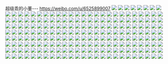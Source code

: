 超级乖的小董--- https://weibo.com/u/6525899007 
![](https://wx4.sinaimg.cn/mw2000/0077E0rBly1h7wetj38tuj31o02801ky.jpg) 
![](https://wx4.sinaimg.cn/mw2000/0077E0rBly1h7wetkj8eoj31o02804qq.jpg) 
![](https://wx4.sinaimg.cn/mw2000/0077E0rBly1h7wetlz5aqj31o0280b2a.jpg) 
![](https://wx4.sinaimg.cn/mw2000/0077E0rBly1h7wethav42j31o0280kjl.jpg) 
![](https://wx4.sinaimg.cn/mw2000/0077E0rBly1h72xk5urvtj31o02807vt.jpg) 
![](https://wx4.sinaimg.cn/mw2000/0077E0rBly1h6zhjnmg77j31o028019t.jpg) 
![](https://wx4.sinaimg.cn/mw2000/0077E0rBly1h6zhjoqmxaj31o0280wzz.jpg) 
![](https://wx4.sinaimg.cn/mw2000/0077E0rBly1h6zhjmhcmyj31o0280qv5.jpg) 
![](https://wx4.sinaimg.cn/mw2000/0077E0rBly1h6s0aggh40j30wi1ych3m.jpg) 
![](https://wx4.sinaimg.cn/mw2000/0077E0rBly1h67syvuvsij31o0280n1x.jpg) 
![](https://wx4.sinaimg.cn/mw2000/0077E0rBly1h5sn6l5ez0j31o0280hdt.jpg) 
![](https://wx4.sinaimg.cn/mw2000/0077E0rBly1h5nz889p64j31o0280e81.jpg) 
![](https://wx4.sinaimg.cn/mw2000/0077E0rBly1h5nz8fv7btj31o0280kjl.jpg) 
![](https://wx4.sinaimg.cn/mw2000/0077E0rBly1h5mpmjo8kej31o02807wc.jpg) 
![](https://wx4.sinaimg.cn/mw2000/0077E0rBly1h49chadr1vj30wi1yc4iz.jpg) 
![](https://wx4.sinaimg.cn/mw2000/0077E0rBly1h3reymd8k8j31o0280qsr.jpg) 
![](https://wx4.sinaimg.cn/mw2000/0077E0rBly1h3reymxtewj31o0280khb.jpg) 
![](https://wx4.sinaimg.cn/mw2000/0077E0rBly1h3reykxpwoj31o02801kx.jpg) 
![](https://wx4.sinaimg.cn/mw2000/0077E0rBly1h3reynvpijj31o0280nlq.jpg) 
![](https://wx4.sinaimg.cn/mw2000/0077E0rBly1h2yqksl3t4j32801o01kx.jpg) 
![](https://wx4.sinaimg.cn/mw2000/0077E0rBly1h2yqkp08kzj31o02807wh.jpg) 
![](https://wx4.sinaimg.cn/mw2000/0077E0rBly1h1z6pv6ugxj31o0280b29.jpg) 
![](https://wx4.sinaimg.cn/mw2000/0077E0rBly1h1f4q6kvjhj31o0280u0x.jpg) 
![](https://wx4.sinaimg.cn/mw2000/0077E0rBly1h1f4qg2ztdj31o0280e82.jpg) 
![](https://wx4.sinaimg.cn/mw2000/0077E0rBly1h1f4qtaquxj31o0280hdu.jpg) 
![](https://wx4.sinaimg.cn/mw2000/0077E0rBly1h1f4pwi1cuj30u00zjx1i.jpg) 
![](https://wx4.sinaimg.cn/mw2000/0077E0rBly1h18c73gp5xj33402c0x6p.jpg) 
![](https://wx4.sinaimg.cn/mw2000/0077E0rBly1h18c761uqtj33402c0npd.jpg) 
![](https://wx4.sinaimg.cn/mw2000/0077E0rBly1h18c77k1y1j33402c04qp.jpg) 
![](https://wx4.sinaimg.cn/mw2000/0077E0rBly1h18c7buxe4j33402c0npe.jpg) 
![](https://wx4.sinaimg.cn/mw2000/0077E0rBly1h0ng2i4eyij31o0280x6p.jpg) 
![](https://wx4.sinaimg.cn/mw2000/0077E0rBly1h0ng2meqgcj31o02801ky.jpg) 
![](https://wx4.sinaimg.cn/mw2000/0077E0rBly1h0ng264rm5j31o0280b29.jpg) 
![](https://wx4.sinaimg.cn/mw2000/0077E0rBly1h0ng4j2ktxj32801o04qp.jpg) 
![](https://wx4.sinaimg.cn/mw2000/0077E0rBly1h0ng5s274dj31o0280b29.jpg) 
![](https://wx4.sinaimg.cn/mw2000/0077E0rBly1h0j0tcloayj31o0280nkn.jpg) 
![](https://wx4.sinaimg.cn/mw2000/0077E0rBly1h0j0tdxzqpj31o0280wyg.jpg) 
![](https://wx4.sinaimg.cn/mw2000/0077E0rBly1h0j0tg0bfdj31o0280ttt.jpg) 
![](https://wx4.sinaimg.cn/mw2000/0077E0rBly1h0j0tisjfhj31o0280e81.jpg) 
![](https://wx4.sinaimg.cn/mw2000/0077E0rBly1h0auxrgpcpj31o0280x6p.jpg) 
![](https://wx4.sinaimg.cn/mw2000/0077E0rBly1h0auxu37iaj32801o0e81.jpg) 
![](https://wx4.sinaimg.cn/mw2000/0077E0rBly1h09mbp8h4kj30wi1yckfp.jpg) 
![](https://wx4.sinaimg.cn/mw2000/0077E0rBly1gzcccexqzyj31o02807wh.jpg) 
![](https://wx4.sinaimg.cn/mw2000/0077E0rBly1gzcccg528rj31o0280awm.jpg) 
![](https://wx4.sinaimg.cn/mw2000/0077E0rBly1gzcccdpbi6j31o02801kx.jpg) 
![](https://wx4.sinaimg.cn/mw2000/0077E0rBly1gyzaf2hrrrj33402c0u0x.jpg) 
![](https://wx4.sinaimg.cn/mw2000/0077E0rBly1gyzaezcq77j33402c01ky.jpg) 
![](https://wx4.sinaimg.cn/mw2000/0077E0rBly1gyzaf6th4pj31o0280qv5.jpg) 
![](https://wx4.sinaimg.cn/mw2000/0077E0rBly1gxzaqyvtrcj32801o0x6p.jpg) 
![](https://wx4.sinaimg.cn/mw2000/0077E0rBly1gxzar1im2kj31o0280x6p.jpg) 
![](https://wx4.sinaimg.cn/mw2000/0077E0rBly1gxzaqw005mj32801o01ky.jpg) 
![](https://wx4.sinaimg.cn/mw2000/0077E0rBly1gveo6t473dj62c03407wj02.jpg) 
![](https://wx4.sinaimg.cn/mw2000/0077E0rBly1gvc3smsu3oj63402c0npe02.jpg) 
![](https://wx4.sinaimg.cn/mw2000/0077E0rBly1gul6j48tkyj60mz0q440p02.jpg) 
![](https://wx4.sinaimg.cn/mw2000/0077E0rBly1gugkju9wo8j32801o04qr.jpg) 
![](https://wx4.sinaimg.cn/mw2000/0077E0rBly1gubdeppwj6j62c0340kjm02.jpg) 
![](https://wx4.sinaimg.cn/mw2000/0077E0rBly1gubdeuab92j62801o0npd02.jpg) 
![](https://wx4.sinaimg.cn/mw2000/0077E0rBly1gu0cggvxmnj60u0140dqp02.jpg) 
![](https://wx4.sinaimg.cn/mw2000/0077E0rBly1gtk3tdq9ilj63402c0hdt02.jpg) 
![](https://wx4.sinaimg.cn/mw2000/0077E0rBly1gtb03nck8jj30zk0k0gn1.jpg) 
![](https://wx4.sinaimg.cn/mw2000/0077E0rBly1gqx1sp1bpqj31400u0gue.jpg) 
![](https://wx4.sinaimg.cn/mw2000/0077E0rBly1gqtqgop036j31400u0n3d.jpg) 
![](https://wx4.sinaimg.cn/mw2000/0077E0rBly1gqtqgp2oewj31400u0ahp.jpg) 
![](https://wx4.sinaimg.cn/mw2000/0077E0rBly1gqnxri3nn5j30u0140aip.jpg) 
![](https://wx4.sinaimg.cn/mw2000/0077E0rBly1gqfdq2acesj30u0140aia.jpg) 
![](https://wx4.sinaimg.cn/mw2000/0077E0rBly1gp2dpe0cmpj31400u0gum.jpg) 
![](https://wx4.sinaimg.cn/mw2000/0077E0rBly1gp2dpeg4uaj30u014014i.jpg) 
![](https://wx4.sinaimg.cn/mw2000/0077E0rBly1gp2dpdjy7nj31400u0na5.jpg) 
![](https://wx4.sinaimg.cn/mw2000/0077E0rBly1gp2dpey3j7j30u0140drm.jpg) 
![](https://wx4.sinaimg.cn/mw2000/0077E0rBly1gowgg3twqej30u00u07fs.jpg) 
![](https://wx4.sinaimg.cn/mw2000/0077E0rBly1gowgg2uynqj30u00weaj7.jpg) 
![](https://wx4.sinaimg.cn/mw2000/0077E0rBly1gowgg4u1ylj30ue0u04ad.jpg) 
![](https://wx4.sinaimg.cn/mw2000/0077E0rBly1gowgg5e326j30u01hdgsa.jpg) 
![](https://wx4.sinaimg.cn/mw2000/0077E0rBly1gomrtoqxl7j31400u046o.jpg) 
![](https://wx4.sinaimg.cn/mw2000/0077E0rBly1golp1v52xvj30u0140wlp.jpg) 
![](https://wx4.sinaimg.cn/mw2000/0077E0rBly1gnzzb43zbaj31400u07co.jpg) 
![](https://wx4.sinaimg.cn/mw2000/0077E0rBly1gnzzb4qmwhj30u0182n7j.jpg) 
![](https://wx4.sinaimg.cn/mw2000/0077E0rBly1gnzzb551adj31400u079x.jpg) 
![](https://wx4.sinaimg.cn/mw2000/0077E0rBly1gnzzb5gu62j31400u079k.jpg) 
![](https://wx4.sinaimg.cn/mw2000/0077E0rBly1gnzzb5x16zj30u0140tl7.jpg) 
![](https://wx4.sinaimg.cn/mw2000/0077E0rBly1gnzzb6pt61j31400u0tms.jpg) 
![](https://wx4.sinaimg.cn/mw2000/0077E0rBly1gnneilz1b4j31400u07fs.jpg) 
![](https://wx4.sinaimg.cn/mw2000/0077E0rBly1gnneir7uoaj31400u04dq.jpg) 
![](https://wx4.sinaimg.cn/mw2000/0077E0rBly1gnneisol1sj31400u017n.jpg) 
![](https://wx4.sinaimg.cn/mw2000/0077E0rBly1gnneixqb2yj31400u0tiz.jpg) 
![](https://wx4.sinaimg.cn/mw2000/0077E0rBly1gnneiul1w7j30u0140dlh.jpg) 
![](https://wx4.sinaimg.cn/mw2000/0077E0rBly1gnneioy0jaj30u0140k4o.jpg) 
![](https://wx4.sinaimg.cn/mw2000/0077E0rBly1gnneitudj5j31400u0nc0.jpg) 
![](https://wx4.sinaimg.cn/mw2000/0077E0rBly1gnnej2c1ckj31400u0tnk.jpg) 
![](https://wx4.sinaimg.cn/mw2000/0077E0rBly1gnnej3ch4hj31400u0nbv.jpg) 
![](https://wx4.sinaimg.cn/mw2000/0077E0rBly1gnm8nvilwij30u01404ah.jpg) 
![](https://wx4.sinaimg.cn/mw2000/0077E0rBly1gnm8nw2f0zj30u0140tig.jpg) 
![](https://wx4.sinaimg.cn/mw2000/0077E0rBly1gnm8ntlscfj30u0140wnw.jpg) 
![](https://wx4.sinaimg.cn/mw2000/0077E0rBly1gnm8nwlugkj30u0140wm2.jpg) 
![](https://wx4.sinaimg.cn/mw2000/0077E0rBly1gmmhjddr30j31400u0qc1.jpg) 
![](https://wx4.sinaimg.cn/mw2000/0077E0rBly1gl1icilaehj33402c0b2a.jpg) 
![](https://wx4.sinaimg.cn/mw2000/0077E0rBly1gl1icogc20j31kw16o7i1.jpg) 
![](https://wx4.sinaimg.cn/mw2000/0077E0rBly1gj8mb0zlqkj31o0280u0x.jpg) 
![](https://wx4.sinaimg.cn/mw2000/0077E0rBly1gj8mb4iry0j31o0280u0x.jpg) 
![](https://wx4.sinaimg.cn/mw2000/0077E0rBly1gj8mb91cwyj31o02804qq.jpg) 
![](https://wx4.sinaimg.cn/mw2000/0077E0rBly1gj8mbe7z33j32c0340u0y.jpg) 
![](https://wx4.sinaimg.cn/mw2000/0077E0rBly1gj8mawg3s6j32c0340qv6.jpg) 
![](https://wx4.sinaimg.cn/mw2000/0077E0rBly1gj8mbhx2u5j31o0280qv5.jpg) 
![](https://wx4.sinaimg.cn/mw2000/0077E0rBly1gj8mblsyg4j31o0280x6p.jpg) 
![](https://wx4.sinaimg.cn/mw2000/0077E0rBly1gj8mbpw36mj31o0280x6p.jpg) 
![](https://wx4.sinaimg.cn/mw2000/0077E0rBly1gj8mbtw1r0j31o0280npd.jpg) 
![](https://wx4.sinaimg.cn/mw2000/0077E0rBly1gj0c1xt9fzj30u0140aff.jpg) 
![](https://wx4.sinaimg.cn/mw2000/0077E0rBly1gj0c26n0czj30u0140gs8.jpg) 
![](https://wx4.sinaimg.cn/mw2000/0077E0rBly1gj0c2iq2p6j30u0140wq0.jpg) 
![](https://wx4.sinaimg.cn/mw2000/0077E0rBly1giew5u9ox6j31kw16o1aa.jpg) 
![](https://wx4.sinaimg.cn/mw2000/0077E0rBly1giew5wkcxkj31kw16otn0.jpg) 
![](https://wx4.sinaimg.cn/mw2000/0077E0rBly1giew64n66mj316o1kw1d3.jpg) 
![](https://wx4.sinaimg.cn/mw2000/0077E0rBly1giew6cz662j316o1kwnd1.jpg) 
![](https://wx4.sinaimg.cn/mw2000/0077E0rBly1giew6lvfqtj33s051ce85.jpg) 
![](https://wx4.sinaimg.cn/mw2000/0077E0rBly1giew6oo9lwj31kw16ob29.jpg) 
![](https://wx4.sinaimg.cn/mw2000/0077E0rBly1giew6pob89j316o1kwtwp.jpg) 
![](https://wx4.sinaimg.cn/mw2000/0077E0rBly1giew6r351ej316o1kwb29.jpg) 
![](https://wx4.sinaimg.cn/mw2000/0077E0rBly1giew6tj6ntj31o02801ky.jpg) 
![](https://wx4.sinaimg.cn/mw2000/0077E0rBly1ghzby5at33j33402c0b2c.jpg) 
![](https://wx4.sinaimg.cn/mw2000/0077E0rBly1ghzby0smomj32c0340u0y.jpg) 
![](https://wx4.sinaimg.cn/mw2000/0077E0rBly1ghzby7rmkwj33402c0kjm.jpg) 
![](https://wx4.sinaimg.cn/mw2000/0077E0rBly1ghvevwa7hcj33402c07wj.jpg) 
![](https://wx4.sinaimg.cn/mw2000/0077E0rBly1ghvevxne0uj33402c07wh.jpg) 
![](https://wx4.sinaimg.cn/mw2000/0077E0rBly1ghvew0425sj33402c0kjl.jpg) 
![](https://wx4.sinaimg.cn/mw2000/0077E0rBly1ghvew7es5ij31sc2dsu0x.jpg) 
![](https://wx4.sinaimg.cn/mw2000/0077E0rBly1ghvewep9vej33402c0e82.jpg) 
![](https://wx4.sinaimg.cn/mw2000/0077E0rBly1ghvewns3jtj33402c07wj.jpg) 
![](https://wx4.sinaimg.cn/mw2000/0077E0rBly1ghvewrdws0j32ds1sckfw.jpg) 
![](https://wx4.sinaimg.cn/mw2000/0077E0rBly1ghvewvzwh9j32c0340u0y.jpg) 
![](https://wx4.sinaimg.cn/mw2000/0077E0rBly1ghvewycqzrj32c0340hdu.jpg) 
![](https://wx4.sinaimg.cn/mw2000/0077E0rBly1ghcr8z3rqqj34g82v4kjm.jpg) 
![](https://wx4.sinaimg.cn/mw2000/0077E0rBly1ghcr91hznxj33402c0nj9.jpg) 
![](https://wx4.sinaimg.cn/mw2000/0077E0rBly1gh2b4mt4goj33402c0b11.jpg) 
![](https://wx4.sinaimg.cn/mw2000/0077E0rBly1gh2b57zvp7j33402c0qq9.jpg) 
![](https://wx4.sinaimg.cn/mw2000/0077E0rBly1gh01qevgmqj32c03404qr.jpg) 
![](https://wx4.sinaimg.cn/mw2000/0077E0rBly1gh01qcu7xaj32c03407wl.jpg) 
![](https://wx4.sinaimg.cn/mw2000/0077E0rBly1gh01qhkdxgj32c0340x6s.jpg) 
![](https://wx4.sinaimg.cn/mw2000/0077E0rBly1ggoez7mrv2j33402c0b29.jpg) 
![](https://wx4.sinaimg.cn/mw2000/0077E0rBly1ggoh6hg697j32c0340npe.jpg) 
![](https://wx4.sinaimg.cn/mw2000/0077E0rBly1ggoh768wzoj33402c0e83.jpg) 
![](https://wx4.sinaimg.cn/mw2000/0077E0rBly1ggoh7fgpxaj33402c0b0n.jpg) 
![](https://wx4.sinaimg.cn/mw2000/0077E0rBly1ggoh68p17gj33402c0ngx.jpg) 
![](https://wx4.sinaimg.cn/mw2000/0077E0rBly1ggoh8hio95j32c0340b2a.jpg) 
![](https://wx4.sinaimg.cn/mw2000/0077E0rBly1gftrgoeu39j32c03407wi.jpg) 
![](https://wx4.sinaimg.cn/mw2000/0077E0rBly1gfpkusy66lj31kw16oh84.jpg) 
![](https://wx4.sinaimg.cn/mw2000/0077E0rBly1gfpkut8q86j30qi0zcag6.jpg) 
![](https://wx4.sinaimg.cn/mw2000/0077E0rBly3gf2pny7l8uj316o1kw4qq.jpg) 
![](https://wx4.sinaimg.cn/mw2000/0077E0rBly3gf2po0d3pnj316o1kw000.jpg) 
![](https://wx4.sinaimg.cn/mw2000/0077E0rBly3gf2pny96umj316o1kw4qq.jpg) 
![](https://wx4.sinaimg.cn/mw2000/0077E0rBly3gf2po10j79j316o1kw000.jpg) 
![](https://wx4.sinaimg.cn/mw2000/0077E0rBly1gevo9rdo4cj32c0340x2r.jpg) 
![](https://wx4.sinaimg.cn/mw2000/0077E0rBly1ge7btp4upwj32xs352npe.jpg) 
![](https://wx4.sinaimg.cn/mw2000/0077E0rBly1ge7btxzwunj33103ea1kz.jpg) 
![](https://wx4.sinaimg.cn/mw2000/0077E0rBly1ge7btsu5kzj33003kc4qr.jpg) 
![](https://wx4.sinaimg.cn/mw2000/0077E0rBly1gdw0tkgjitj30eu0m8n1b.jpg) 
![](https://wx4.sinaimg.cn/mw2000/0077E0rBly1gdszj94cpzj31o0280x6p.jpg) 
![](https://wx4.sinaimg.cn/mw2000/0077E0rBly1gd267ebu1mj31ds0n0b2b.jpg) 
![](https://wx4.sinaimg.cn/mw2000/0077E0rBly1gd267dosgrj31ds0n0e83.jpg) 
![](https://wx4.sinaimg.cn/mw2000/0077E0rBly1gd20g2gg25j31ds0n0agd.jpg) 
![](https://wx4.sinaimg.cn/mw2000/0077E0rBly1gd20fbjp9rj31ds0n0n6m.jpg) 
![](https://wx4.sinaimg.cn/mw2000/0077E0rBly1gcuxmlpfafj33402c0u0x.jpg) 
![](https://wx4.sinaimg.cn/mw2000/0077E0rBly1gcuxmn2zkdj32c0340npd.jpg) 
![](https://wx4.sinaimg.cn/mw2000/0077E0rBly1gcuxmotp2rj32c0340b29.jpg) 
![](https://wx4.sinaimg.cn/mw2000/0077E0rBly1gcuxmrkc8lj32c03407wi.jpg) 
![](https://wx4.sinaimg.cn/mw2000/0077E0rBly1gcuxmu6f9hj32c0340u0y.jpg) 
![](https://wx4.sinaimg.cn/mw2000/0077E0rBly1gcuxmwkgb5j33402c0u0x.jpg) 
![](https://wx4.sinaimg.cn/mw2000/0077E0rBly1gcrl0vxpu7j31400u0nhy.jpg) 
![](https://wx4.sinaimg.cn/mw2000/0077E0rBly1gcrl0wn0h8j31400u0n94.jpg) 
![](https://wx4.sinaimg.cn/mw2000/0077E0rBly1gcrl0xg9y7j30u0140tmg.jpg) 
![](https://wx4.sinaimg.cn/mw2000/0077E0rBly1gcrl0v7nnzj30u00u0ace.jpg) 
![](https://wx4.sinaimg.cn/mw2000/0077E0rBly1gcdpg0165dj30u0140tl7.jpg) 
![](https://wx4.sinaimg.cn/mw2000/0077E0rBly1gawk14hxukj31ds0n0kjl.jpg) 
![](https://wx4.sinaimg.cn/mw2000/0077E0rBly1gackton2xfj30n01ds7ey.jpg) 
![](https://wx4.sinaimg.cn/mw2000/0077E0rBly1g8ys0jsq2pj30hs0a0gmz.jpg) 
![](https://wx4.sinaimg.cn/mw2000/0077E0rBly1g8ys0k9m1oj30hs0a0dgg.jpg) 
![](https://wx4.sinaimg.cn/mw2000/0077E0rBly1g8ys0jipwoj30bu09dgmi.jpg) 
![](https://wx4.sinaimg.cn/mw2000/0077E0rBly1g8ys0kfgbpj30c409tdgp.jpg) 
![](https://wx4.sinaimg.cn/mw2000/0077E0rBly1g8cf9nr3azj30tu13u16p.jpg) 
![](https://wx4.sinaimg.cn/mw2000/0077E0rBly1g8cf9o6x2gj31400u0n45.jpg) 
![](https://wx4.sinaimg.cn/mw2000/0077E0rBly1g8cf9omgihj31400u0k0v.jpg) 
![](https://wx4.sinaimg.cn/mw2000/0077E0rBly1g8cf9p3hpxj31400u0qac.jpg) 
![](https://wx4.sinaimg.cn/mw2000/0077E0rBly1g8cf9pmd2qj30u01407bf.jpg) 
![](https://wx4.sinaimg.cn/mw2000/0077E0rBly1g7vcseoiinj30u0140ww2.jpg) 
![](https://wx4.sinaimg.cn/mw2000/0077E0rBly1g7vcs9dzfbj30u0140aja.jpg) 
![](https://wx4.sinaimg.cn/mw2000/0077E0rBly1g7jm1a1subj30u01szn9v.jpg) 
![](https://wx4.sinaimg.cn/mw2000/0077E0rBly1g4ip8h90yfj30u01400yn.jpg) 
![](https://wx4.sinaimg.cn/mw2000/0077E0rBly1g4g2bg7w4hj30u0284q7c.jpg) 
![](https://wx4.sinaimg.cn/mw2000/0077E0rBly1g4ety6si5tj31400u0tc1.jpg) 
![](https://wx4.sinaimg.cn/mw2000/0077E0rBly1g3tuvlf02yj31hc0u0wrx.jpg) 
![](https://wx4.sinaimg.cn/mw2000/0077E0rBly1g3tuvnymkij31hc0u0tmn.jpg) 
![](https://wx4.sinaimg.cn/mw2000/0077E0rBly1g3tuvpdxw2j31400u0jvy.jpg) 
![](https://wx4.sinaimg.cn/mw2000/0077E0rBly1g2yxrddahuj30u01400uq.jpg) 
![](https://wx4.sinaimg.cn/mw2000/0077E0rBly1g2v8r5v9umj30u0140wia.jpg) 
![](https://wx4.sinaimg.cn/mw2000/0077E0rBly1fymutwcafbj30hs086mxo.jpg) 
![](https://wx4.sinaimg.cn/mw2000/0077E0rBly1fymutzg77vj30u00dswfr.jpg) 
![](https://wx4.sinaimg.cn/mw2000/0077E0rBly1fymuu0ekwyj30hs0ihab5.jpg) 
![](https://wx4.sinaimg.cn/mw2000/0077E0rBly1fymuu0wu63j30m80e0aae.jpg) 
![](https://wx4.sinaimg.cn/mw2000/0077E0rBly1fykkcfv02yj30qo0zkq77.jpg) 
![](https://wx4.sinaimg.cn/mw2000/0077E0rBly1fye9182dcaj308w08w0sr.jpg) 
![](https://wx4.sinaimg.cn/mw2000/0077E0rBly1fye918ep8ej308w08wwei.jpg) 
![](https://wx4.sinaimg.cn/mw2000/0077E0rBly1fy0lem1gurj30m80e03yp.jpg) 
![](https://wx4.sinaimg.cn/mw2000/0077E0rBly1fxw9at7j8qj30k00zk774.jpg) 
![](https://wx4.sinaimg.cn/mw2000/0077E0rBly1fxw9awi50aj30qo0zkgp0.jpg) 
![](https://wx4.sinaimg.cn/mw2000/0077E0rBly1fxpbblil04j30s60qojs6.jpg) 
![](https://wx4.sinaimg.cn/mw2000/0077E0rBly1fxmpzckv7gj30qo0zitcu.jpg) 
![](https://wx4.sinaimg.cn/mw2000/0077E0rBly1fxefbqcxt8j31be0qojv1.jpg) 
![](https://wx4.sinaimg.cn/mw2000/0077E0rBly1fxefbrc8a5j31be0qoae2.jpg) 
![](https://wx4.sinaimg.cn/mw2000/0077E0rBly1fxefbs7ebij31be0qojul.jpg) 
